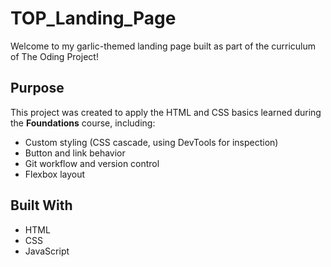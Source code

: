 # TOP_Landing_Page

Welcome to my garlic-themed landing page built as part of the curriculum of The Oding Project!

## Purpose
This project was created to apply the HTML and CSS basics learned during the **Foundations** course, including:
- Custom styling (CSS cascade, using DevTools for inspection)
- Button and link behavior
- Git workflow and version control
- Flexbox layout

## Built With
- HTML
- CSS
- JavaScript